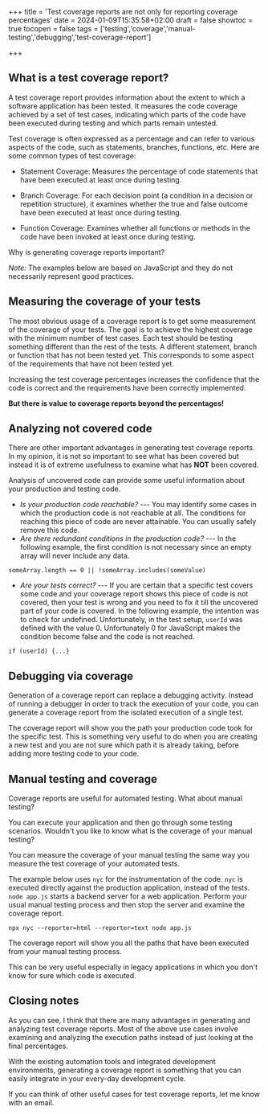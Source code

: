 +++
title = 'Test coverage reports are not only for reporting coverage percentages'
date = 2024-01-09T15:35:58+02:00
draft = false
showtoc = true
tocopen = false
tags = ['testing','coverage','manual-testing','debugging','test-coverage-report']

+++


## What is a test coverage report?

 A test coverage report provides information about the extent to which a software application has been tested. It measures the code coverage achieved by a set of test cases, indicating which parts of the code have been executed during testing and which parts remain untested.

Test coverage is often expressed as a percentage and can refer to various aspects of  the code, such as statements, branches, functions, etc. Here are some common types of test coverage:

- Statement Coverage: Measures the percentage of code statements that have been executed at least once during testing.

- Branch Coverage: For each decision point (a condition in a decision or repetition structure), it examines whether the true and false outcome have been executed at least once during testing.

- Function Coverage: Examines whether all functions or methods in the code have been invoked at least once during testing.

Why is generating coverage reports important?

*Note:* The examples below are based on JavaScript and they do not necessarily represent good practices. 

## Measuring the coverage of your tests

The most obvious usage of a coverage report is to get some measurement of the coverage of your tests. The goal is to achieve the highest coverage with the minimum number of test cases. Each test should be testing something different than the rest of the tests. A different statement, branch or function that has not been tested yet. This corresponds to some aspect of the requirements that have not been tested yet.

Increasing the test coverage percentages increases the confidence that the code is correct and the requirements have been correctly implemented.

**But there is value to coverage reports beyond the percentages!**

## Analyzing not covered code 

There are other important advantages in generating test coverage reports. In my opinion, it is not so important to see what has been covered but instead it is of extreme usefulness to examine what has **NOT** been covered.

Analysis of uncovered code can provide some useful information about your production and testing code.

- *Is your production code reachable?* --- You may identify some cases in which the production code is not reachable at all. The conditions for reaching this piece of code are never attainable. You can usually safely remove this code.
- *Are there redundant conditions in the production code?* --- In the following example, the first condition is not necessary since an empty array will never include any data.

```
someArray.length == 0 || !someArray.includes(someValue)
``` 
- *Are your tests correct?* --- If you are certain that a specific test covers some code and your coverage report shows this piece of code is not covered, then your test is wrong and you need to fix it till the uncovered part of your code is covered. In the following example,  the intention was to check for undefined. Unfortunately, in the test setup, `userId` was defined with the value 0. Unfortunately 0 for JavaScript makes the condition become false and the code is not reached.

```
if (userId) {...}
``` 

## Debugging via coverage

Generation of a  coverage report can replace a debugging activity. Instead of running a debugger in order to track the execution of your code, you can generate a coverage report from the isolated  execution of a single test. 

The coverage report will show you the path your production code took for the specific test. This is something very useful to do when you are creating a new test and you are not sure which path it is already taking, before adding more testing code to your code.

## Manual testing and coverage

Coverage reports are useful for automated testing. What about manual testing?  

You can execute your application and then go through some testing scenarios. Wouldn't you like to know what is the coverage of your manual testing?  

You can measure the coverage of your manual testing the same way you measure the test coverage of your automated tests. 

The example below uses `nyc` for the instrumentation of the code. `nyc` is executed directly against the production application, instead of the tests. `node app.js` starts a backend server for a web application. Perform your usual manual testing process and then stop the server and examine the coverage report.

```
npx nyc --reporter=html --reporter=text node app.js
```

The coverage report will show you all the paths that have been executed from your manual testing process.

This can be very useful especially in legacy applications in which you don't know for sure which code  is executed.

## Closing notes

As you can see, I think that there are many advantages in generating and analyzing test coverage reports.
Most of the above use cases involve examining and analyzing the execution paths instead of just looking at the final percentages.

With the existing automation tools and integrated development environments, generating a coverage report is something that you can easily integrate in your every-day development cycle.

If you can think of other useful cases for test coverage reports, let me know with an email.
